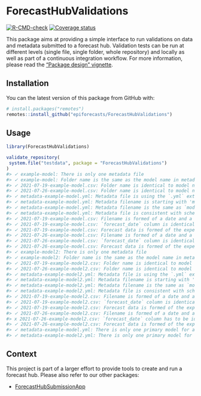 
<!-- README.md is generated from README.Rmd. Please edit that file -->

# ForecastHubValidations

<!-- badges: start -->

[![R-CMD-check](https://github.com/epiforecasts/ForecastHubValidations/workflows/R-CMD-check/badge.svg)](https://github.com/epiforecasts/ForecastHubValidations/actions)
[![Coverage
status](https://codecov.io/gh/epiforecasts/ForecastHubValidations/branch/main/graph/badge.svg)](https://codecov.io/github/epiforecasts/ForecastHubValidations?branch=main)
<!-- badges: end -->

This package aims at providing a simple interface to run validations on
data and metadata submitted to a forecast hub. Validation tests can be
run at different levels (single file, single folder, whole repository)
and locally as well as part of a continuous integration workflow. For
more information, please read the [“Package design”
vignette](https://epiforecasts.github.io/ForecastHubValidations/articles/design.html).

## Installation

You can the latest version of this package from GitHub with:

``` r
# install.packages("remotes")
remotes::install_github("epiforecasts/ForecastHubValidations")
```

## Usage

``` r
library(ForecastHubValidations)

validate_repository(
 system.file("testdata", package = "ForecastHubValidations")
)
#> ✓ example-model: There is only one metadata file
#> ✓ example-model: Folder name is the same as the model name in metadata filename
#> ✓ 2021-07-19-example-model.csv: Folder name is identical to model name in forecast file
#> ✓ 2021-07-26-example-model.csv: Folder name is identical to model name in forecast file
#> ✓ metadata-example-model.yml: Metadata file is using the `.yml` extension
#> ✓ metadata-example-model.yml: Metadata filename is starting with 'metadata-'
#> ✓ metadata-example-model.yml: Metadata filename is the same as `model_abbr`
#> ✓ metadata-example-model.yml: Metadata file is consistent with schema specifications
#> ✓ 2021-07-19-example-model.csv: Filename is formed of a date and a model name
#> ✓ 2021-07-19-example-model.csv: `forecast_date` column is identical to the date in filename
#> ✓ 2021-07-19-example-model.csv: Forecast data is formed of the expected columns with correct type
#> ✓ 2021-07-26-example-model.csv: Filename is formed of a date and a model name
#> ✓ 2021-07-26-example-model.csv: `forecast_date` column is identical to the date in filename
#> ✓ 2021-07-26-example-model.csv: Forecast data is formed of the expected columns with correct type
#> ✓ example-model2: There is only one metadata file
#> ✓ example-model2: Folder name is the same as the model name in metadata filename
#> ✓ 2021-07-19-example-model2.csv: Folder name is identical to model name in forecast file
#> ✓ 2021-07-26-example-model2.csv: Folder name is identical to model name in forecast file
#> ✓ metadata-example-model2.yml: Metadata file is using the `.yml` extension
#> ✓ metadata-example-model2.yml: Metadata filename is starting with 'metadata-'
#> ✓ metadata-example-model2.yml: Metadata filename is the same as `model_abbr`
#> ✓ metadata-example-model2.yml: Metadata file is consistent with schema specifications
#> ✓ 2021-07-19-example-model2.csv: Filename is formed of a date and a model name
#> ✓ 2021-07-19-example-model2.csv: `forecast_date` column is identical to the date in filename
#> ✓ 2021-07-19-example-model2.csv: Forecast data is formed of the expected columns with correct type
#> ✓ 2021-07-26-example-model2.csv: Filename is formed of a date and a model name
#> x 2021-07-26-example-model2.csv: `forecast_date` column has to be identical to the date in filename
#> ✓ 2021-07-26-example-model2.csv: Forecast data is formed of the expected columns with correct type
#> ✓ metadata-example-model.yml: There is only one primary model for a given team
#> ✓ metadata-example-model2.yml: There is only one primary model for a given team
```

## Context

This project is part of a larger effort to provide tools to create and
run a forecast hub. Please also refer to our other packages:

-   [ForecastHubSubmissionApp](https://github.com/epiforecasts/ForecastHubSubmissionApp)
